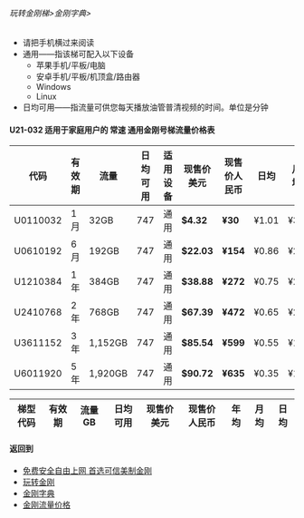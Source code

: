 ###### 玩转金刚梯>金刚字典>

- 请把手机横过来阅读
- 通用——指该梯可配入以下设备
  - 苹果手机/平板/电脑
  - 安卓手机/平板/机顶盒/路由器
  - Windows
  - Linux
- 日均可用——指流量可供您每天播放油管普清视频的时间。单位是分钟

#### U21-032 适用于家庭用户的 常速 通用金刚号梯流量价格表

|代码     |有效期|流量  |日均可用|适用设备|现售价美元|现售价人民币|日均  |月均  |年均|
|--------|------|------|--------------|------|------|-------|-----|-----|-----|
|U0110032	|1月	|32GB	|747	|通用	|<strong> $4.32 </strong> | <strong>¥30</strong> |¥1.01	|¥30	|¥363|
|U0610192	|6月	|192GB	|747	|通用	|<strong> $22.03</strong> | <strong>¥154</strong> |¥0.86	|¥26	|¥308|
|U1210384	|1年	|384GB	|747	|通用	|<strong> $38.88</strong> | <strong>¥272</strong> |¥0.75	|¥23	|¥272|
|U2410768	|2年	|768GB	|747	|通用	|<strong> $67.39</strong> | <strong>¥472</strong> |¥0.65	|¥20	|¥236|
|U3611152	|3年	|1,152GB|747	|通用	|<strong> $85.54</strong> | <strong>¥599</strong> |¥0.55	|¥17	|¥200|
|U6011920	|5年	|1,920GB|747	|通用	|<strong> $90.72</strong> | <strong>¥635</strong> |¥0.35 	 |¥11	|¥127|

|梯型代码 |有效期|流量  GB|日均可用|现售价美元|现售价人民币|年均  |月均  |日均|
|--------|-----|------|--------------|------|-------|-----|-----|-----|


#### 返回到
- [免费安全自由上网 首选可信美制金刚](https://github.com/a2zitpro/web/blob/master/%E5%BE%80%E5%90%8E%E7%BF%BB.md)
- [玩转金刚](https://github.com/a2zitpro/web/blob/master/LadderFree/A.md)
- [金刚字典](https://github.com/a2zitpro/web/blob/master/LadderFree/kkDictionary/KKDictionary.md)
- [金刚流量价格](https://github.com/a2zitpro/web/blob/master/LadderFree/kkDictionary/Price/KKDTPrice.md)
